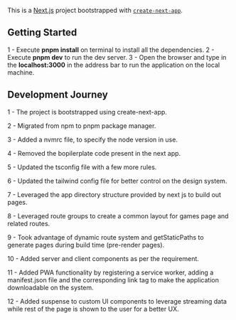 This is a [Next.js](https://nextjs.org/) project bootstrapped with [`create-next-app`](https://github.com/vercel/next.js/tree/canary/packages/create-next-app).

## Getting Started

1 - Execute **pnpm install** on terminal to install all the dependencies.
2 - Execute **pnpm dev** to run the dev server.
3 - Open the browser and type in the **localhost:3000** in the address bar to run the application on the local machine.

## Development Journey

1 - The project is bootstrapped using create-next-app. 

2 - Migrated from npm to pnpm package manager. 

3 - Added a nvmrc file, to specify the node version in use. 

4 - Removed the bopilerplate code present in the next app. 

5 - Updated the tsconfig file with a few more rules. 

6 - Updated the tailwind config file for better control on the design system. 

7 - Leveraged the app directory structure provided by next js to build out pages. 

8 - Leveraged route groups to create a common layout for games page and related routes. 

9 - Took advantage of dynamic route system and getStaticPaths to generate pages during build time (pre-render pages). 

10 - Added server and client components as per the requirement. 

11 - Added PWA functionality by registering a service worker, adding a manifest.json file and the corresponding link tag to make the application downloadable on the system. 

12 - Added suspense to custom UI components to leverage streaming data while rest of the page is shown to the user for a better UX.
